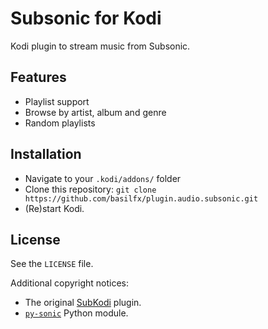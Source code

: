 # Subsonic for Kodi
Kodi plugin to stream music from Subsonic.

## Features
* Playlist support
* Browse by artist, album and genre
* Random playlists

## Installation
* Navigate to your `.kodi/addons/` folder
* Clone this repository: `git clone https://github.com/basilfx/plugin.audio.subsonic.git`
* (Re)start Kodi.

## License
See the `LICENSE` file.

Additional copyright notices:
* The original [SubKodi](https://github.com/DarkAllMan/SubKodi) plugin.
* [`py-sonic`](https://github.com/crustymonkey/py-sonic) Python module.
